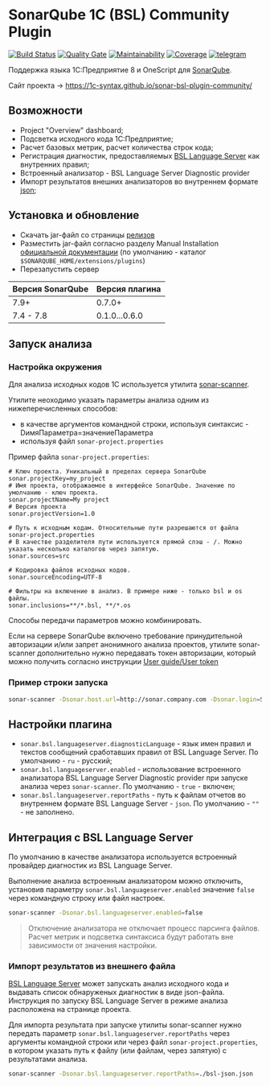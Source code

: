 # SonarQube 1C (BSL) Community Plugin

[![Build Status](https://travis-ci.org/1c-syntax/sonar-bsl-plugin-community.svg?branch=master)](https://travis-ci.org/1c-syntax/sonar-bsl-plugin-community)
[![Quality Gate](https://sonarcloud.io/api/project_badges/measure?project=1c-syntax_sonar-bsl-plugin-community&metric=alert_status)](https://sonarcloud.io/dashboard?id=1c-syntax_sonar-bsl-plugin-community)
[![Maintainability](https://sonarcloud.io/api/project_badges/measure?project=1c-syntax_sonar-bsl-plugin-community&metric=sqale_rating)](https://sonarcloud.io/dashboard?id=1c-syntax_sonar-bsl-plugin-community)
[![Coverage](https://sonarcloud.io/api/project_badges/measure?project=1c-syntax_sonar-bsl-plugin-community&metric=coverage)](https://sonarcloud.io/dashboard?id=1c-syntax_sonar-bsl-plugin-community)
[![telegram](https://img.shields.io/badge/telegram-chat-green.svg)](https://t.me/bsl_language_server)

Поддержка языка 1С:Предприятие 8 и OneScript для [SonarQube](http://sonarqube.org).

Сайт проекта -> https://1c-syntax.github.io/sonar-bsl-plugin-community/

## Возможности

* Project "Overview" dashboard;
* Подсветка исходного кода 1С:Предприятие;
* Расчет базовых метрик, расчет количества строк кода;
* Регистрация диагностик, предоставляемых [BSL Language Server](https://1c-syntax.github.io/bsl-language-server) как внутренних правил;
* Встроенный анализатор - BSL Language Server Diagnostic provider 
* Импорт результатов внешних анализаторов во внутреннем формате [json](https://1c-syntax.github.io/bsl-language-server/reporters/json.html);

## Установка и обновление

* Скачать jar-файл со страницы [релизов](https://github.com/1c-syntax/sonar-bsl-plugin-community/releases)
* Разместить jar-файл согласно разделу Manual Installation [официальной документации](https://docs.sonarqube.org/latest/setup/install-plugin/) (по умолчанию - каталог `$SONARQUBE_HOME/extensions/plugins`)
* Перезапустить сервер

Версия SonarQube | Версия плагина
-----------------|----------------
7.9+             | 0.7.0+
7.4 - 7.8        | 0.1.0...0.6.0

## Запуск анализа

### Настройка окружения

Для анализа исходных кодов 1С используется утилита [sonar-scanner](https://docs.sonarqube.org/display/SCAN/Analyzing+with+SonarQube+Scanner).

Утилите неоходимо указать параметры анализа одним из нижеперечисленных способов:
* в качестве аргументов командной строки, используя синтаксис -DимяПараметра=значениеПараметра
* используя файл `sonar-project.properties`

Пример файла `sonar-project.properties`:

```properties
# Ключ проекта. Уникальный в пределах сервера SonarQube
sonar.projectKey=my_project
# Имя проекта, отображаемое в интерфейсе SonarQube. Значение по умолчанию - ключ проекта.
sonar.projectName=My project
# Версия проекта
sonar.projectVersion=1.0
 
# Путь к исходным кодам. Относительные пути разрешаются от файла sonar-project.properties
# В качестве разделителя пути используется прямой слэш - /. Можно указать несколько каталогов через запятую.
sonar.sources=src
 
# Кодировка файлов исходных кодов.
sonar.sourceEncoding=UTF-8

# Фильтры на включение в анализ. В примере ниже - только bsl и os файлы.
sonar.inclusions=**/*.bsl, **/*.os
```

Способы передачи параметров можно комбинировать.

Если на сервере SonarQube включено требование принудительной авторизации и/или запрет анонимного анализа проектов, утилите sonar-scanner дополнительно нужно передавать токен авторизации, который можно получить согласно инструкции [User guide/User token](https://docs.sonarqube.org/latest/user-guide/user-token/)

### Пример строки запуска

```sh
sonar-scanner -Dsonar.host.url=http://sonar.company.com -Dsonar.login=SONAR_AUTH_TOKEN
```

## Настройки плагина

* `sonar.bsl.languageserver.diagnosticLanguage` - язык имен правил и текстов сообщений сработавших правил от BSL Language Server. По умолчанию - `ru` - русский;
* `sonar.bsl.languageserver.enabled` - использование встроенного анализатора BSL Language Server Diagnostic provider при запуске анализа через `sonar-scanner`. По умолчанию - `true` - включен;
* `sonar.bsl.languageserver.reportPaths` - путь к файлам отчетов во внутреннем формате BSL Language Server - `json`. По умолчанию - `""` - не заполнено.

## Интеграция с BSL Language Server

По умолчанию в качестве анализатора используется встроенный провайдер диагностик из BSL Language Server.

Выполнение анализа встроенным анализатором можно отключить, установив параметру `sonar.bsl.languageserver.enabled` значение `false` через командную строку или файл настроек.

```sh
sonar-scanner -Dsonar.bsl.languageserver.enabled=false
```

> Отключение анализатора не отключает процесс парсинга файлов. Расчет метрик и подсветка синтаксиса будут работать вне зависимости от значения настройки.

### Импорт результатов из внешнего файла

[BSL Language Server](https://github.com/1c-syntax/bsl-language-server) может запускать анализ исходного кода и выдавать список обнаруженых диагностик в виде json-файла. Инструкция по запуску BSL Language Server в режиме анализа расположена на странице проекта.

Для импорта результата при запуске утилиты sonar-scanner нужно передать параметр `sonar.bsl.languageserver.reportPaths` через аргументы командной строки или через файл `sonar-project.properties`, в котором указать путь к файлу (или файлам, через запятую) с результатами анализа.

```sh
sonar-scanner -Dsonar.bsl.languageserver.reportPaths=./bsl-json.json
```
